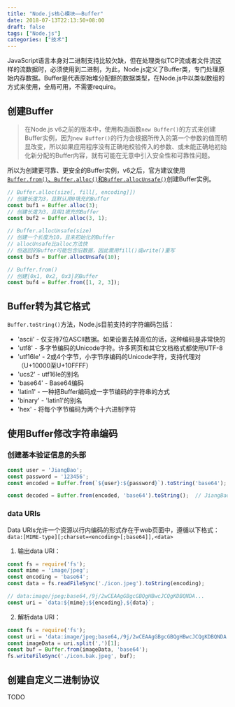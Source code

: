 ```yaml
---
title: "Node.js核心模块——Buffer"
date: 2018-07-13T22:13:50+08:00
draft: false
tags: ["Node.js"]
categories: ["技术"]
---
```

JavaScript语言本身对二进制支持比较欠缺，但在处理类似TCP流或者文件流这样的流数据时，必须使用到二进制，为此，Node.js定义了Buffer类，专门处理原始内存数据。Buffer是代表原始堆分配额的数据类型，在Node.js中以类似数组的方式来使用，全局可用，不需要require。

## 创建Buffer
> 在Node.js v6之前的版本中，使用构造函数`new Buffer()`的方式来创建Buffer实例，因为`new Buffer()`的行为会根据所传入的第一个参数的值而明显改变，所以如果应用程序没有正确地校验传入的参数、或未能正确地初始化新分配的Buffer内容，就有可能在无意中引入安全性和可靠性问题。

所以为创建更可靠、更安全的Buffer实例，v6之后，官方建议使用[`Buffer.from()`、`Buffer.alloc()`和`Buffer.allocUnsafe()`](https://nodejs.org/dist/latest-v8.x/docs/api/buffer.html#buffer_buffer_from_buffer_alloc_and_buffer_allocunsafe)创建Buffer实例。
```javascript
// Buffer.alloc(size[, fill[, encoding]])
// 创建长度为3，且默认用0填充的Buffer
const buf1 = Buffer.alloc(3);
// 创建长度为3，且用1填充的Buffer
const buf2 = Buffer.alloc(3, 1);

// Buffer.allocUnsafe(size)
// 创建一个长度为10，且未初始化的Buffer
// allocUnsafe比alloc方法快
// 但返回的Buffer可能包含旧数据，因此需用fill()或write()重写
const buf3 = Buffer.allocUnsafe(10);

// Buffer.from()
// 创建[0x1, 0x2, 0x3]的Buffer
const buf4 = Buffer.from([1, 2, 3]);
```

## Buffer转为其它格式
`Buffer.toString()`方法，Node.js目前支持的字符编码包括：
* 'ascii' - 仅支持7位ASCII数据。如果设置去掉高位的话，这种编码是非常快的 
* 'utf8' - 多字节编码的Unicode字符。许多网页和其它文档格式都使用UTF-8 
* 'utf16le' - 2或4个字节，小字节序编码的Unicode字符，支持代理对（U+10000至U+10FFFF） 
* 'ucs2' - utf16le的别名 
* 'base64' - Base64编码 
* 'latin1' - 一种把Buffer编码成一字节编码的字符串的方式 
* 'binary' - 'latin1'的别名 
* 'hex' - 将每个字节编码为两个十六进制字符

## 使用Buffer修改字符串编码
### 创建基本验证信息的头部
```javascript
const user = 'JiangBao';
const password = '123456';
const encoded = Buffer.from(`${user}:${password}`).toString('base64');  // SmlhbmdCYW86MTIzNDU2

const decoded = Buffer.from(encoded, 'base64').toString();  // JiangBao:123456
```

### data URIs
Data URIs允许一个资源以行内编码的形式存在于web页面中，遵循以下格式：  
`data:[MIME-type][;charset=<encoding>[;base64]],<data>`  
1. 输出data URI：
  ```javascript
  const fs = require('fs');
  const mime = 'image/jpeg';
  const encoding = 'base64';
  const data = fs.readFileSync('./icon.jpeg').toString(encoding);

  // data:image/jpeg;base64,/9j/2wCEAAgGBgcGBQgHBwcJCQgKDBQNDA...
  const uri = `data:${mime};${encoding},${data}`;
  ```
2. 解析data URI：
  ```javascript
  const fs = require('fs');
  const uri = 'data:image/jpeg;base64,/9j/2wCEAAgGBgcGBQgHBwcJCQgKDBQNDA...';
  const imageData = uri.split(',')[1];
  const buf = Buffer.from(imageData, 'base64');
  fs.writeFileSync('./icon.bak.jpeg', buf);
  ```

## 创建自定义二进制协议
TODO
